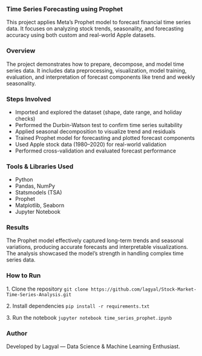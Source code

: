 <h3>Time Series Forecasting using Prophet</h3>
<p>
  This project applies Meta’s Prophet model to forecast financial time series
  data. It focuses on analyzing stock trends, seasonality, and forecasting
  accuracy using both custom and real-world Apple datasets.
</p>
<h3>Overview</h3>
<p>
  The project demonstrates how to prepare, decompose, and model time series
  data. It includes data preprocessing, visualization, model training,
  evaluation, and interpretation of forecast components like trend and weekly
  seasonality.
</p>
<h3>Steps Involved</h3>
<ul>
  <li>
    Imported and explored the dataset (shape, date range, and holiday checks)
  </li>
  <li>Performed the Durbin-Watson test to confirm time series suitability</li>
  <li>Applied seasonal decomposition to visualize trend and residuals</li>
  <li>Trained Prophet model for forecasting and plotted forecast components</li>
  <li>Used Apple stock data (1980–2020) for real-world validation</li>
  <li>Performed cross-validation and evaluated forecast performance</li>
</ul>
<h3>Tools & Libraries Used</h3>
<ul>
  <li>Python</li>
  <li>Pandas, NumPy</li>
  <li>Statsmodels (TSA)</li>
  <li>Prophet</li>
  <li>Matplotlib, Seaborn</li>
  <li>Jupyter Notebook</li>
</ul>
<h3>Results</h3>
<p>
  The Prophet model effectively captured long-term trends and seasonal
  variations, producing accurate forecasts and interpretable visualizations. The
  analysis showcased the model’s strength in handling complex time series data.
</p>
<h3>How to Run</h3>
<p>
  1. Clone the repository
  <code>git clone https://github.com/lagyal/Stock-Market-Time-Series-Analysis.git</code>
</p>
<p>2. Install dependencies <code>pip install -r requirements.txt</code></p>
<p>
  3. Run the notebook <code>jupyter notebook time_series_prophet.ipynb</code>
</p>
<h3>Author</h3>
<p>Developed by Lagyal — Data Science & Machine Learning Enthusiast.</p>
